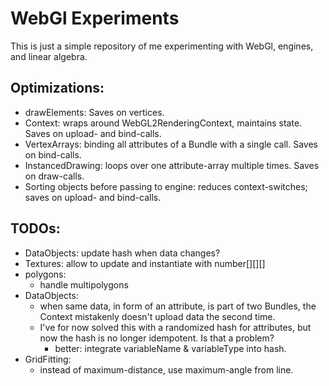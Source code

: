 # WebGl Experiments

This is just a simple repository of me experimenting with WebGl, engines, and linear algebra.

## Optimizations: 

  - drawElements: Saves on vertices.
  - Context: wraps around WebGL2RenderingContext, maintains state. Saves on upload- and bind-calls.
  - VertexArrays: binding all attributes of a Bundle with a single call. Saves on bind-calls.
  - InstancedDrawing: loops over one attribute-array multiple times. Saves on draw-calls.
  - Sorting objects before passing to engine: reduces context-switches; saves on upload- and bind-calls.


## TODOs:

  - DataObjects: update hash when data changes?
  - Textures: allow to update and instantiate with number[][][]
  - polygons:
    - handle multipolygons
  - DataObjects: 
    - when same data, in form of an attribute, is part of two Bundles, the Context mistakenly doesn't upload data the second time.
    - I've for now solved this with a randomized hash for attributes, but now the hash is no longer idempotent. Is that a problem?
      - better: integrate variableName & variableType into hash.
  - GridFitting:
    - instead of maximum-distance, use maximum-angle from line.
